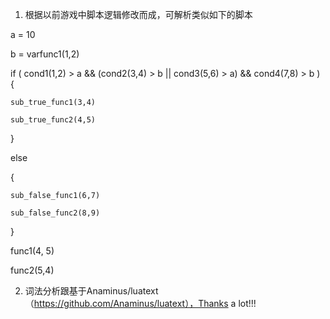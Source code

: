 1. 根据以前游戏中脚本逻辑修改而成，可解析类似如下的脚本

a = 10

b = varfunc1(1,2)

if ( cond1(1,2) > a && (cond2(3,4) > b || cond3(5,6) > a) && cond4(7,8) > b ) {

	sub_true_func1(3,4)

	sub_true_func2(4,5)

}

else

{

	sub_false_func1(6,7)

	sub_false_func2(8,9)

}

func1(4, 5)

func2(5,4)


2. 词法分析跟基于Anaminus/luatext（https://github.com/Anaminus/luatext），Thanks a lot!!!

